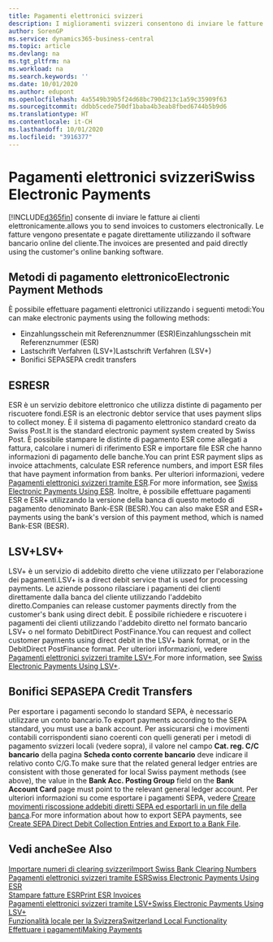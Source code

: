 ```yaml
---
title: Pagamenti elettronici svizzeri
description: I miglioramenti svizzeri consentono di inviare le fatture ai clienti elettronicamente. Le fatture vengono presentate e pagate direttamente utilizzando il software bancario online del cliente.
author: SorenGP
ms.service: dynamics365-business-central
ms.topic: article
ms.devlang: na
ms.tgt_pltfrm: na
ms.workload: na
ms.search.keywords: ''
ms.date: 10/01/2020
ms.author: edupont
ms.openlocfilehash: 4a5549b39b5f24d68bc790d213c1a59c35909f63
ms.sourcegitcommit: ddbb5cede750df1baba4b3eab8fbed6744b5b9d6
ms.translationtype: HT
ms.contentlocale: it-CH
ms.lasthandoff: 10/01/2020
ms.locfileid: "3916377"
---
```

# <a name="swiss-electronic-payments"></a><span data-ttu-id="00e2a-104">Pagamenti elettronici svizzeri</span><span class="sxs-lookup"><span data-stu-id="00e2a-104">Swiss Electronic Payments</span></span>
[!INCLUDE[d365fin](../../includes/d365fin_md.md)] <span data-ttu-id="00e2a-105">consente di inviare le fatture ai clienti elettronicamente.</span><span class="sxs-lookup"><span data-stu-id="00e2a-105">allows you to send invoices to customers electronically.</span></span> <span data-ttu-id="00e2a-106">Le fatture vengono presentate e pagate direttamente utilizzando il software bancario online del cliente.</span><span class="sxs-lookup"><span data-stu-id="00e2a-106">The invoices are presented and paid directly using the customer's online banking software.</span></span>  

## <a name="electronic-payment-methods"></a><span data-ttu-id="00e2a-107">Metodi di pagamento elettronico</span><span class="sxs-lookup"><span data-stu-id="00e2a-107">Electronic Payment Methods</span></span>  
<span data-ttu-id="00e2a-108">È possibile effettuare pagamenti elettronici utilizzando i seguenti metodi:</span><span class="sxs-lookup"><span data-stu-id="00e2a-108">You can make electronic payments using the following methods:</span></span>  

- <span data-ttu-id="00e2a-109">Einzahlungsschein mit Referenznummer (ESR)</span><span class="sxs-lookup"><span data-stu-id="00e2a-109">Einzahlungsschein mit Referenznummer (ESR)</span></span>  
- <span data-ttu-id="00e2a-110">Lastschrift Verfahren (LSV+)</span><span class="sxs-lookup"><span data-stu-id="00e2a-110">Lastschrift Verfahren (LSV+)</span></span>  
- <span data-ttu-id="00e2a-111">Bonifici SEPA</span><span class="sxs-lookup"><span data-stu-id="00e2a-111">SEPA credit transfers</span></span>  

## <a name="esr"></a><span data-ttu-id="00e2a-112">ESR</span><span class="sxs-lookup"><span data-stu-id="00e2a-112">ESR</span></span>  
<span data-ttu-id="00e2a-113">ESR è un servizio debitore elettronico che utilizza distinte di pagamento per riscuotere fondi.</span><span class="sxs-lookup"><span data-stu-id="00e2a-113">ESR is an electronic debtor service that uses payment slips to collect money.</span></span> <span data-ttu-id="00e2a-114">È il sistema di pagamento elettronico standard creato da Swiss Post.</span><span class="sxs-lookup"><span data-stu-id="00e2a-114">It is the standard electronic payment system created by Swiss Post.</span></span> <span data-ttu-id="00e2a-115">È possibile stampare le distinte di pagamento ESR come allegati a fattura, calcolare i numeri di riferimento ESR e importare file ESR che hanno informazioni di pagamento delle banche.</span><span class="sxs-lookup"><span data-stu-id="00e2a-115">You can print ESR payment slips as invoice attachments, calculate ESR reference numbers, and import ESR files that have payment information from banks.</span></span> <span data-ttu-id="00e2a-116">Per ulteriori informazioni, vedere [Pagamenti elettronici svizzeri tramite ESR](how-to-print-esr-invoices.md).</span><span class="sxs-lookup"><span data-stu-id="00e2a-116">For more information, see [Swiss Electronic Payments Using ESR](how-to-print-esr-invoices.md).</span></span> <span data-ttu-id="00e2a-117">Inoltre, è possibile effettuare pagamenti ESR e ESR+ utilizzando la versione della banca di questo metodo di pagamento denominato Bank-ESR (BESR).</span><span class="sxs-lookup"><span data-stu-id="00e2a-117">You can also make ESR and ESR+ payments using the bank's version of this payment method, which is named Bank-ESR (BESR).</span></span>  

## <a name="lsv"></a><span data-ttu-id="00e2a-118">LSV+</span><span class="sxs-lookup"><span data-stu-id="00e2a-118">LSV+</span></span>  
<span data-ttu-id="00e2a-119">LSV+ è un servizio di addebito diretto che viene utilizzato per l'elaborazione dei pagamenti.</span><span class="sxs-lookup"><span data-stu-id="00e2a-119">LSV+ is a direct debit service that is used for processing payments.</span></span> <span data-ttu-id="00e2a-120">Le aziende possono rilasciare i pagamenti dei clienti direttamente dalla banca del cliente utilizzando l'addebito diretto.</span><span class="sxs-lookup"><span data-stu-id="00e2a-120">Companies can release customer payments directly from the customer's bank using direct debit.</span></span> <span data-ttu-id="00e2a-121">È possibile richiedere e riscuotere i pagamenti dei clienti utilizzando l'addebito diretto nel formato bancario LSV+ o nel formato DebitDirect PostFinance.</span><span class="sxs-lookup"><span data-stu-id="00e2a-121">You can request and collect customer payments using direct debit in the LSV+ bank format, or in the DebitDirect PostFinance format.</span></span> <span data-ttu-id="00e2a-122">Per ulteriori informazioni, vedere [Pagamenti elettronici svizzeri tramite LSV+](swiss-electronic-payments-using-lsv-.md).</span><span class="sxs-lookup"><span data-stu-id="00e2a-122">For more information, see [Swiss Electronic Payments Using LSV+](swiss-electronic-payments-using-lsv-.md).</span></span>  

## <a name="sepa-credit-transfers"></a><span data-ttu-id="00e2a-123">Bonifici SEPA</span><span class="sxs-lookup"><span data-stu-id="00e2a-123">SEPA Credit Transfers</span></span>  
<span data-ttu-id="00e2a-124">Per esportare i pagamenti secondo lo standard SEPA, è necessario utilizzare un conto bancario.</span><span class="sxs-lookup"><span data-stu-id="00e2a-124">To export payments according to the SEPA standard, you must use a bank account.</span></span> <span data-ttu-id="00e2a-125">Per assicurarsi che i movimenti contabili corrispondenti siano coerenti con quelli generati per i metodi di pagamento svizzeri locali (vedere sopra), il valore nel campo **Cat. reg. C/C bancario** della pagina **Scheda conto corrente bancario** deve indicare il relativo conto C/G.</span><span class="sxs-lookup"><span data-stu-id="00e2a-125">To make sure that the related general ledger entries are consistent with those generated for local Swiss payment methods (see above), the value in the **Bank Acc. Posting Group** field on the **Bank Account Card** page must point to the relevant general ledger account.</span></span> <span data-ttu-id="00e2a-126">Per ulteriori informazioni su come esportare i pagamenti SEPA, vedere [Creare movimenti riscossione addebiti diretti SEPA ed esportarli in un file della banca](../../finance-collect-payments-with-sepa-direct-debit.md#creating-sepa-direct-debit-collection-entries-and-export-to-a-bank-file).</span><span class="sxs-lookup"><span data-stu-id="00e2a-126">For more information about how to export SEPA payments, see [Create SEPA Direct Debit Collection Entries and Export to a Bank File](../../finance-collect-payments-with-sepa-direct-debit.md#creating-sepa-direct-debit-collection-entries-and-export-to-a-bank-file).</span></span>  

## <a name="see-also"></a><span data-ttu-id="00e2a-127">Vedi anche</span><span class="sxs-lookup"><span data-stu-id="00e2a-127">See Also</span></span>  
 [<span data-ttu-id="00e2a-128">Importare numeri di clearing svizzeri</span><span class="sxs-lookup"><span data-stu-id="00e2a-128">Import Swiss Bank Clearing Numbers</span></span>](how-to-import-swiss-bank-clearing-numbers.md)  
 [<span data-ttu-id="00e2a-129">Pagamenti elettronici svizzeri tramite ESR</span><span class="sxs-lookup"><span data-stu-id="00e2a-129">Swiss Electronic Payments Using ESR</span></span>](swiss-electronic-payments-using-esr.md)  
 [<span data-ttu-id="00e2a-130">Stampare fatture ESR</span><span class="sxs-lookup"><span data-stu-id="00e2a-130">Print ESR Invoices</span></span>](how-to-print-esr-invoices.md)  
 [<span data-ttu-id="00e2a-131">Pagamenti elettronici svizzeri tramite LSV+</span><span class="sxs-lookup"><span data-stu-id="00e2a-131">Swiss Electronic Payments Using LSV+</span></span>](swiss-electronic-payments-using-lsv-.md)  
 [<span data-ttu-id="00e2a-132">Funzionalità locale per la Svizzera</span><span class="sxs-lookup"><span data-stu-id="00e2a-132">Switzerland Local Functionality</span></span>](switzerland-local-functionality.md)  
 [<span data-ttu-id="00e2a-133">Effettuare i pagamenti</span><span class="sxs-lookup"><span data-stu-id="00e2a-133">Making Payments</span></span>](../../payables-make-payments.md)
